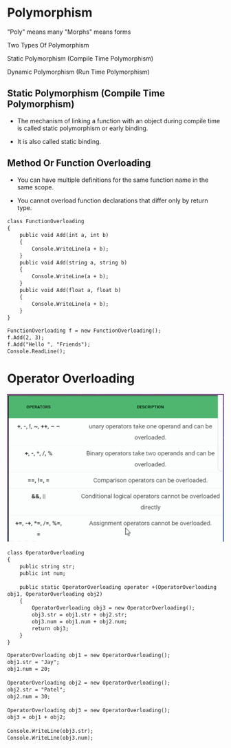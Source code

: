 # Polymorphism

"Poly" means many "Morphs" means forms

Two Types Of Polymorphism

Static Polymorphism (Compile Time Polymorphism)

Dynamic Polymorphism (Run Time Polymorphism)

## Static Polymorphism (Compile Time Polymorphism)

- The mechanism of linking a function with an object during compile time is called static polymorphism or early binding.

- It is also called static binding.

## Method Or Function Overloading

- You can have multiple definitions for the same function name in the same scope.

- You cannot overload function declarations that differ only by return type.

```
class FunctionOverloading
{
    public void Add(int a, int b)
    {
        Console.WriteLine(a + b);
    }
    public void Add(string a, string b)
    {
        Console.WriteLine(a + b);
    }
    public void Add(float a, float b)
    {
        Console.WriteLine(a + b);
    }
}
```

```
FunctionOverloading f = new FunctionOverloading();
f.Add(2, 3);
f.Add("Hello ", "Friends");
Console.ReadLine();
```

# Operator Overloading

<img src="images\operatoroverloading.png" alt="Operator Overloading">

```
class OperatorOverloading
{
    public string str;
    public int num;
    
    public static OperatorOverloading operator +(OperatorOverloading obj1, OperatorOverloading obj2)
    {
        OperatorOverloading obj3 = new OperatorOverloading();
        obj3.str = obj1.str + obj2.str;
        obj3.num = obj1.num + obj2.num;
        return obj3;
    }
}
```

```
OperatorOverloading obj1 = new OperatorOverloading();
obj1.str = "Jay";
obj1.num = 20;

OperatorOverloading obj2 = new OperatorOverloading();
obj2.str = "Patel";
obj2.num = 30;

OperatorOverloading obj3 = new OperatorOverloading();
obj3 = obj1 + obj2;

Console.WriteLine(obj3.str);
Console.WriteLine(obj3.num);
```
